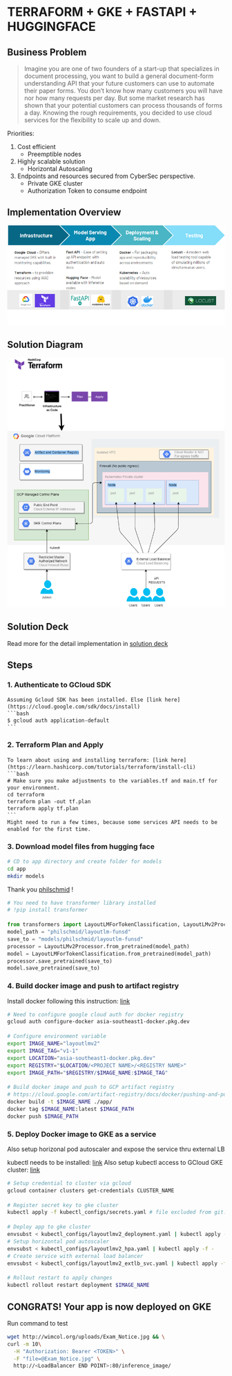 # TERRAFORM + GKE + FASTAPI + HUGGINGFACE

## Business Problem

>Imagine you are one of two founders of a start-up that specializes in document processing, you want to build a general document-form understanding API that your future customers can use to automate their paper forms. You don’t know how many customers you will have nor how many requests per day. But some market research has shown that your potential customers can process thousands of forms a day. Knowing the rough requirements, you decided to use cloud services for the flexibility to scale up and down.

Priorities:
1. Cost efficient 
   * Preemptible nodes
2. Highly scalable solution
   * Horizontal Autoscaling
3. Endpoints and resources secured from CyberSec perspective.
   * Private GKE cluster
   * Authorization Token to consume endpoint 

## Implementation Overview
![image](resources/implementation_overview.png)

## Solution Diagram
![image](resources/architecture_diagram.png)

## Solution Deck
Read more for the detail implementation in [solution deck](resources/SolutionDeck.pdf)

## Steps

### 1. Authenticate to GCloud SDK

    Assuming Gcloud SDK has been installed. Else [link here](https://cloud.google.com/sdk/docs/install)
    ```bash
    $ gcloud auth application-default 
    ```
### 2. Terraform Plan and Apply

    To learn about using and installing terraform: [link here](https://learn.hashicorp.com/tutorials/terraform/install-cli)
    ```bash
    # Make sure you make adjustments to the variables.tf and main.tf for your environment. 
    cd terraform
    terraform plan -out tf.plan 
    terraform apply tf.plan          
    ```
    Might need to run a few times, because some services API needs to be enabled for the first time. 

### 3. Download model files from hugging face

   ```bash
   # CD to app directory and create folder for models
   cd app
   mkdir models    
   ```
    
   Thank you [philschmid](https://www.philschmid.de/fine-tuning-layoutlm) !
   ```python
   # You need to have transformer library installed
   # !pip install transformer

   from transformers import LayoutLMForTokenClassification, LayoutLMv2Processor
   model_path = "philschmid/layoutlm-funsd"
   save_to = "models/philschmid/layoutlm-funsd"
   processor = LayoutLMv2Processor.from_pretrained(model_path)
   model = LayoutLMForTokenClassification.from_pretrained(model_path)
   processor.save_pretrained(save_to)
   model.save_pretrained(save_to)
   ```

### 4. Build docker image and push to artifact registry

Install docker following this instruction: [link](https://docs.docker.com/engine/install/ubuntu/)
```bash
# Need to configure google cloud auth for docker registry
gcloud auth configure-docker asia-southeast1-docker.pkg.dev 

# Configure environment variable
export IMAGE_NAME="layoutlmv2"
export IMAGE_TAG="v1-1"
export LOCATION="asia-southeast1-docker.pkg.dev"
export REGISTRY="$LOCATION/<PROJECT NAME>/<REGISTRY NAME>"
export IMAGE_PATH="$REGISTRY/$IMAGE_NAME:$IMAGE_TAG"

# Build docker image and push to GCP artifact registry
# https://cloud.google.com/artifact-registry/docs/docker/pushing-and-pulling
docker build -t $IMAGE_NAME ./app/
docker tag $IMAGE_NAME:latest $IMAGE_PATH
docker push $IMAGE_PATH
```

### 5. Deploy Docker image to GKE as a service
Also setup horizonal pod autoscaler and expose the service thru external LB

kubectl needs to be installed: [link](https://kubernetes.io/docs/tasks/tools/)
Also setup kubectl access to GCloud GKE cluster: [link](https://cloud.google.com/kubernetes-engine/docs/how-to/cluster-access-for-kubectl)
```bash
# Setup credential to cluster via gcloud
gcloud container clusters get-credentials CLUSTER_NAME

# Register secret key to gke cluster
kubectl apply -f kubectl_configs/secrets.yaml # file excluded from git. This is where the secret key for decoding the token is defined. 

# Deploy app to gke cluster
envsubst < kubectl_configs/layoutlmv2_deployment.yaml | kubectl apply -f -
# Setup horizontal pod autoscaler
envsubst < kubectl_configs/layoutlmv2_hpa.yaml | kubectl apply -f -
# Create service with external load balancer
envsubst < kubectl_configs/layoutlmv2_extlb_svc.yaml | kubectl apply -f -

# Rollout restart to apply changes
kubectl rollout restart deployment $IMAGE_NAME
```

## CONGRATS! Your app is now deployed on GKE
Run command to test
```bash
wget http://wimcol.org/uploads/Exam_Notice.jpg && \
curl -m 10\
  -H "Authorization: Bearer <TOKEN>" \
  -F "file=@Exam_Notice.jpg" \
  http://<LoadBalancer END POINT>:80/inference_image/
  ```